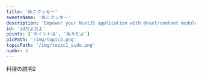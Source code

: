 ```yaml
---
title: 'ぬこクッキー'
sweetsName: 'ぬこクッキー'
description: 'Empower your NuxtJS application with @nuxt/content module: write in a content/ directory and fetch your Markdown, JSON, YAML and CSV files through a MongoDB like API, acting as a Git-based Headless CMS.'
id: 'idだよだよ'
points: ['ポイントは', '丸々だよ']
picPath: '/img/topic3.png'
topicPath: '/img/topic1_side.png'
numbr: 3
---
```


料理の説明2